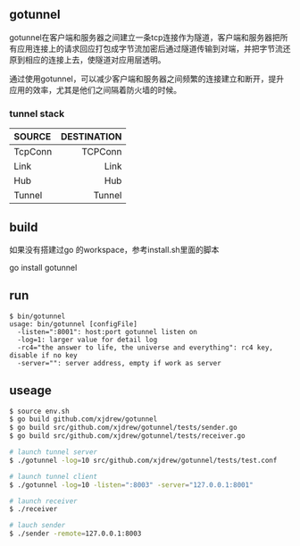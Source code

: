 ## gotunnel
gotunnel在客户端和服务器之间建立一条tcp连接作为隧道，客户端和服务器把所有应用连接上的请求回应打包成字节流加密后通过隧道传输到对端，并把字节流还原到相应的连接上去，使隧道对应用层透明。

通过使用gotunnel，可以减少客户端和服务器之间频繁的连接建立和断开，提升应用的效率，尤其是他们之间隔着防火墙的时候。

### tunnel stack

SOURCE   | DESTINATION
:--------|------------:
TcpConn  | TCPConn
Link     | Link
Hub      | Hub
Tunnel   | Tunnel

## build
如果没有搭建过go 的workspace，参考install.sh里面的脚本

go install gotunnel

## run
```
$ bin/gotunnel
usage: bin/gotunnel [configFile]
  -listen=":8001": host:port gotunnel listen on
  -log=1: larger value for detail log
  -rc4="the answer to life, the universe and everything": rc4 key, disable if no key
  -server="": server address, empty if work as server
```

## useage
```bash
$ source env.sh
$ go build github.com/xjdrew/gotunnel
$ go build src/github.com/xjdrew/gotunnel/tests/sender.go
$ go build src/github.com/xjdrew/gotunnel/tests/receiver.go

# launch tunnel server
$ ./gotunnel -log=10 src/github.com/xjdrew/gotunnel/tests/test.conf

# launch tunnel client
$ ./gotunnel -log=10 -listen=":8003" -server="127.0.0.1:8001"

# launch receiver
$ ./receiver

# lauch sender
$ ./sender -remote=127.0.0.1:8003
```

